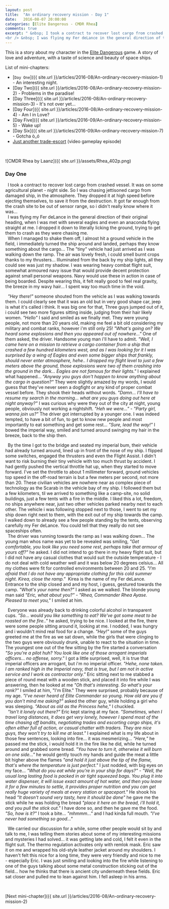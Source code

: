 ```yaml
---
layout: post
title:  "An ordinary recovery mission - Day 1"
date:   2016-08-07 20:00:00
categories: [Elite Dangerous - CMDR Rhea]
comments: true
excerpt: " &nbsp; I took a contract to recover lost cargo from crashed vessel. It was on some agricultural planet - night side. So I was chasing jettisoned cargo from damaged ship, in the atmosphere. They dropped it at high speed before ejecting themselves, to save it from the destruction. It got far enough from the crash site to be out of sensor range, so i didn't really know where it was...
<br /> &nbsp; I was flying my Fer deLance in the general direction of their original heading, when I was met with several eagles and even an anaconda flying straight at me. I dropped it down to literally licking the ground, trying to get them to crash as they were chasing me."
---
```

This is a story about my character in the [Elite Dangerous](https://www.youtube.com/watch?v=yEjNmKpVAgc) game. A story of love and adventure, with a taste of science and beauty of space ships.

List of mini-chapters:
* [`Day One`]({{ site.url }}/articles/2016-08/An-ordinary-recovery-mission-1) - An interesting night.
* [Day Two]({{ site.url }}/articles/2016-08/An-ordinary-recovery-mission-2) - Problems in the paradise!
* [Day Three]({{ site.url }}/articles/2016-08/An-ordinary-recovery-mission-3) - It's not over yet...
* [Day Four]({{ site.url }}/articles/2016-08/An-ordinary-recovery-mission-4) - Am I in Love?
* [Day Five]({{ site.url }}/articles/2016-09/An-ordinary-recovery-mission-5) - Wake up!
* [Day Six]({{ site.url }}/articles/2016-09/An-ordinary-recovery-mission-7) - Gotcha ò\_ó
* [Just another trade-escort](https://www.youtube.com/watch?v=O3zY_zafRLQ) (video gameplay episode)

&nbsp;

![CMDR Rhea by Laanz]({{ site.url }}/assets/Rhea_402p.png)

### Day One

 &nbsp; I took a contract to recover lost cargo from crashed vessel. It was on some agricultural planet - night side. So I was chasing jettisoned cargo from damaged ship, in the atmosphere. They dropped it at high speed before ejecting themselves, to save it from the destruction. It got far enough from the crash site to be out of sensor range, so i didn't really know where it was...
<br /> &nbsp; I was flying my Fer deLance in the general direction of their original heading, when I was met with several eagles and even an anaconda flying straight at me. I dropped it down to literally licking the ground, trying to get them to crash as they were chasing me.
<br /> &nbsp; When I managed to shake them off, I almost hit a ground vehicle in the field, i immediately turned the ship around and landed, perhaps they know something about the cargo... The "tiny" vehicle had just arrived as I was walking down the ramp. The air was lovely fresh, i could smell burnt crops thanks to my thrusters... Illuminated from the back by my ship lights, all they could see was just my shadow. I was wearing heavy combat flight suit, somewhat armoured navy issue that would provide decent protection against small personal weapons. Navy would use these in action in case of being boarded. Despite wearing this, it felt really good to feel real gravity, the breeze in my wavy hair... I spent way too much time in the void.

 &nbsp; _"Hey there!"_ someone shouted from the vehicle as I was walking towards them. I could clearly see that it was an old but in very good shape car, jeep is what it's called i think. It was big one for that, Three guys jumped out of it, i could see two more figures sitting inside, judging from their hair likely women. _"Hello"_ I said and smiled as we finally met. They were young people, not more than 20 years old, making me feel a bit old considering my military and combat ranks, however i'm still only 25! _"What's going on? We heard some explosions and then you appeared out of nowhere..."_ One of them asked, the driver. Handsome young man i'll have to admit. _"Well, I came here on a mission to retrieve a cargo container from a ship that crashed a few hundred kilometers west, and as I was looking for it I was surprised by a wing of Eagles and even some bigger ships that frankly, should never enter atmosphere, hehe.. I dropped my flight level to just a few meters above the ground, those explosions were two of them crashing into the ground in the dark... Eagles are not famous for their lights."_ I explained what happened... _"Anyway you guys don't happen to know anything about the cargo in question?"_ They were slightly amazed by my words, I would guess that they've never seen a dogfight or any kind of proper combat vessel before. They shook their heads without words. _"Damn... I'll have to resume my search in the morning... what are you guys doing out here at night anyway?"_ I was curious why were they out of the city at night, young people, obviously not working a nightshift. _"Heh we were..."_ - _"Party girl, wanna join us?"_ The driver got interrupted by a younger one. I was indeed tempted, to have a bit of fun, to get to know new people and most importantly to eat something and get some rest... _"Sure, lead the way!"_ I bowed the imperial way, smiled and turned around swinging my hair in the breeze, back to the ship then.

 &nbsp; By the time I got to the bridge and seated my imperial bum, their vehicle had already turned around, lined up in front of the nose of my ship. I flipped some switches, engaged the thrusters and even the Flight Assist. I didn't want to risk burning their tiny vehicle with too much thrust by accident. I had gently pushed the vertical throttle hat up, when they started to move forward. I've set the throttle to about 1 millimeter forward, ground vehicles top speed in the off-road terrain is but a few meters per second, not more than 20. These civilian vehicles are nowhere near as complex piece of technology as the Scarab in the vehicle bay of my ship. I followed them but a few kilometers, til we arrived to something like a camp-site, no solid buildings, just a few tents with a fire in the middle. I liked this a lot, freedom, no ships anywhere near, just two other vehicles parked nearby next to each other. The vehicle i was following stopped next to those, I went to set my ship down right next to them, with the exit out of my ship towards the camp. I walked down to already see a few people standing by the tents, observing carefully my Fer deLance. You could tell that they really do not see spaceships often.
<br /> &nbsp; The driver was running towards the ramp as I was walking down... The young man whos name was yet to be revealed was smiling, _"Get comfortable, you look like you need some rest, perhaps take that armour of yours off?"_ he asked. I did not intend to go there in my heavy flight suit, but I did not have any casual clothes that would suit the outside temperature - I do not deal with cold weather well and it was below 20 degrees celsius... All my clothes were fit for controlled environments between 20 and 25. _"I'm afraid that I do not have any appropriate clothing for this cold summer night. Kirea, close the ramp."_  Kirea is the name of my Fer deLance. Entrance to the ship closed and and my host, i guess, gestured towards the camp. _"What's your name then?"_ I asked as we walked. The blonde young man said _"Eric, what about you?"_ - _"Rhea, Commander Rhea Ayase. Pleased to meet you,"_ I smiled at him.

 &nbsp; Everyone was already back to drinking colorful alcohol in transparent cups. _"So... would you like something to eat? We've got some meat to be roasted on the fire.."_ he asked, trying to be nice. I looked at the fire, there were some people sitting around it, looking at me. I nodded, I was hungry and i wouldn't mind real food for a change. _"Hey!"_ some of the guys greeted me at the fire as we sat down, while the girls that were clinging to the two guys were obviously drunk, unable to react to the situation in time. The youngest one out of the few sitting by the fire started a conversation _"So you're a pilot huh? You look like one of those arrogant imperials officers... no offense, sorry."_ I got a little surprised, well, it is true that imperial officers are arrogant, but i'm no imperial officer. _"Hehe, none taken. I am ranked high in the Imperial navy, that is true, but I am not in active service and I work as contractor only."_ Eric sitting next to me stabbed a piece of round meat with a wooden stick, and placed it into fire while I was answering, then he looked at me _"Oh that's interesting. So what's your rank?"_ I smiled at him, "I'm Elite." They were surprised, probably because of my age. _"I've never heard of Elite Commander so young. How old are you if you don't mind me asking?"_ asked the other guy, while holding a girl who was sleeping. _"About as old as the Princess hehe,"_ I chuckled.
<br /> &nbsp; _"Isn't it lonely out there?"_ Eric kept staring at my face. _"Sometimes, when I travel long distances, it does get very lonely, however I spend most of the time chasing off bandits, negotiating trades and escorting cargo ships, it's often either full of action, or casual chatter with traders. They are nice guys, they won't try to kill me at least."_ I explained what is my life about in those few sentences, looking into fire... it was mesmerizing... _"Here,"_ he passed me the stick, i would hold it in the fire like he did, while he turned around and grabbed some bread. _"You have to turn it, otherwise it will burn on one side..."_ he would gently touch my hands and guide the meat a little bit higher above the flames _"and hold it just above the tip of the flame, that's where the temperature is just perfect."_ I just nodded, with big eyes on my face... _"What do you eat while you're in your ship for days?"_ - _"Well, the usual long lasting food is packed in air tight squeezed bags. You plug it into water dispenser, it will issue exact amount of hot water, and then you leave it for a few minutes to settle, it provides proper nutrition and you can get really huge variety of meals at every station or spaceport."_ He shook his head _"It doesn't sound very tasty, here it should be done"_ he gave me the stick while he was holding the bread _"place it here on the bread, i'll hold it, and you pull the stick out."_ I have done so, and then he gave me the food. _"So, how is it?"_ I took a bite... _"mhmmm..."_ and I had kinda full mouth. _"I've never had something so good..."_

 &nbsp; We carried our discussion for a while, some other people would sit by and talk to me, I was telling them stories about some of my interesting missions and mysteries I had solved... it was getting late and cold, I felt it even in the flight suit. The thermo regulation activates only with remlok mask. Eric saw it on me and wrapped his old-style leather jacket around my shoulders. I haven't felt this nice for a long time, they were very friendly and nice to me - especially Eric. I was just smiling and looking into the fire while listening to one of the guys talking about some metal construction sticking out of the field... how he thinks that there is ancient city underneath these fields. Eric sat closer and pulled me to lean against him. I fell asleep in his arms.

&nbsp;

[Next mini-chapter]({{ site.url }}/articles/2016-08/An-ordinary-recovery-mission-2)
